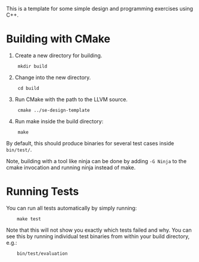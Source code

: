 
This is a template for some simple design and programming exercises using C++.

Building with CMake
==============================================
1. Create a new directory for building.

        mkdir build

2. Change into the new directory.

        cd build

3. Run CMake with the path to the LLVM source.

        cmake ../se-design-template

4. Run make inside the build directory:

        make

By default, this should produce binaries for several test cases inside `bin/test/`.

Note, building with a tool like ninja can be done by adding `-G Ninja` to
the cmake invocation and running ninja instead of make.

Running Tests
==============================================

You can run all tests automatically by simply running:

        make test

Note that this will not show you exactly which tests failed and why. You can
see this by running individual test binaries from within your build
directory, e.g.:

        bin/test/evaluation


